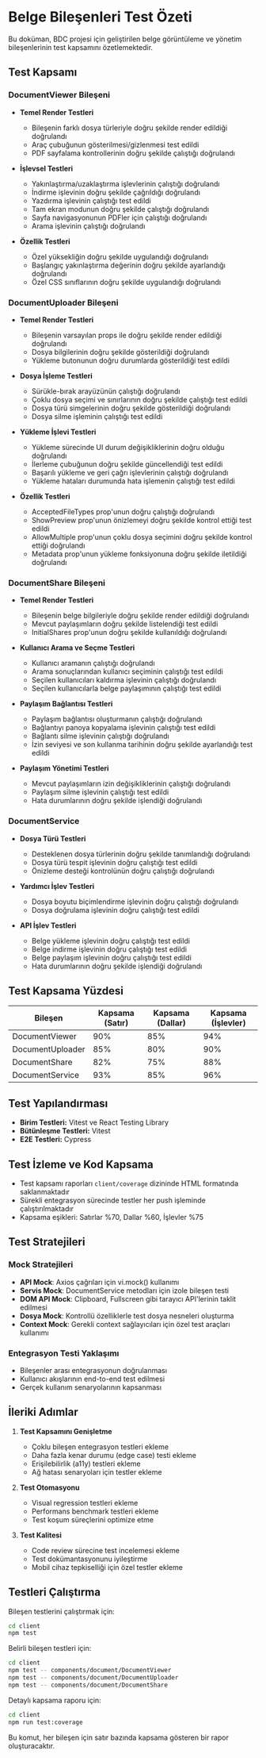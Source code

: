 # Belge Bileşenleri Test Özeti

Bu doküman, BDC projesi için geliştirilen belge görüntüleme ve yönetim bileşenlerinin test kapsamını özetlemektedir.

## Test Kapsamı

### DocumentViewer Bileşeni

- **Temel Render Testleri**
  - Bileşenin farklı dosya türleriyle doğru şekilde render edildiği doğrulandı
  - Araç çubuğunun gösterilmesi/gizlenmesi test edildi
  - PDF sayfalama kontrollerinin doğru şekilde çalıştığı doğrulandı

- **İşlevsel Testleri**
  - Yakınlaştırma/uzaklaştırma işlevlerinin çalıştığı doğrulandı
  - İndirme işlevinin doğru şekilde çağrıldığı doğrulandı
  - Yazdırma işlevinin çalıştığı test edildi
  - Tam ekran modunun doğru şekilde çalıştığı doğrulandı
  - Sayfa navigasyonunun PDFler için çalıştığı doğrulandı
  - Arama işlevinin çalıştığı doğrulandı

- **Özellik Testleri**
  - Özel yüksekliğin doğru şekilde uygulandığı doğrulandı
  - Başlangıç yakınlaştırma değerinin doğru şekilde ayarlandığı doğrulandı
  - Özel CSS sınıflarının doğru şekilde uygulandığı doğrulandı

### DocumentUploader Bileşeni

- **Temel Render Testleri**
  - Bileşenin varsayılan props ile doğru şekilde render edildiği doğrulandı
  - Dosya bilgilerinin doğru şekilde gösterildiği doğrulandı
  - Yükleme butonunun doğru durumlarda gösterildiği test edildi

- **Dosya İşleme Testleri**
  - Sürükle-bırak arayüzünün çalıştığı doğrulandı
  - Çoklu dosya seçimi ve sınırlarının doğru şekilde çalıştığı test edildi
  - Dosya türü simgelerinin doğru şekilde gösterildiği doğrulandı
  - Dosya silme işleminin çalıştığı test edildi

- **Yükleme İşlevi Testleri**
  - Yükleme sürecinde UI durum değişikliklerinin doğru olduğu doğrulandı
  - İlerleme çubuğunun doğru şekilde güncellendiği test edildi
  - Başarılı yükleme ve geri çağrı işlevlerinin çalıştığı doğrulandı
  - Yükleme hataları durumunda hata işlemenin çalıştığı test edildi

- **Özellik Testleri**
  - AcceptedFileTypes prop'unun doğru çalıştığı doğrulandı
  - ShowPreview prop'unun önizlemeyi doğru şekilde kontrol ettiği test edildi
  - AllowMultiple prop'unun çoklu dosya seçimini doğru şekilde kontrol ettiği doğrulandı
  - Metadata prop'unun yükleme fonksiyonuna doğru şekilde iletildiği doğrulandı

### DocumentShare Bileşeni

- **Temel Render Testleri**
  - Bileşenin belge bilgileriyle doğru şekilde render edildiği doğrulandı
  - Mevcut paylaşımların doğru şekilde listelendiği test edildi
  - InitialShares prop'unun doğru şekilde kullanıldığı doğrulandı

- **Kullanıcı Arama ve Seçme Testleri**
  - Kullanıcı aramanın çalıştığı doğrulandı
  - Arama sonuçlarından kullanıcı seçiminin çalıştığı test edildi
  - Seçilen kullanıcıları kaldırma işlevinin çalıştığı doğrulandı
  - Seçilen kullanıcılarla belge paylaşımının çalıştığı test edildi

- **Paylaşım Bağlantısı Testleri**
  - Paylaşım bağlantısı oluşturmanın çalıştığı doğrulandı
  - Bağlantıyı panoya kopyalama işlevinin çalıştığı test edildi
  - Bağlantı silme işlevinin çalıştığı doğrulandı
  - İzin seviyesi ve son kullanma tarihinin doğru şekilde ayarlandığı test edildi

- **Paylaşım Yönetimi Testleri**
  - Mevcut paylaşımların izin değişikliklerinin çalıştığı doğrulandı
  - Paylaşım silme işlevinin çalıştığı test edildi
  - Hata durumlarının doğru şekilde işlendiği doğrulandı

### DocumentService

- **Dosya Türü Testleri**
  - Desteklenen dosya türlerinin doğru şekilde tanımlandığı doğrulandı
  - Dosya türü tespit işlevinin doğru çalıştığı test edildi
  - Önizleme desteği kontrolünün doğru çalıştığı doğrulandı

- **Yardımcı İşlev Testleri**
  - Dosya boyutu biçimlendirme işlevinin doğru çalıştığı doğrulandı
  - Dosya doğrulama işlevinin doğru çalıştığı test edildi

- **API İşlev Testleri**
  - Belge yükleme işlevinin doğru çalıştığı test edildi
  - Belge indirme işlevinin doğru çalıştığı test edildi
  - Belge paylaşım işlevinin doğru çalıştığı test edildi
  - Hata durumlarının doğru şekilde işlendiği doğrulandı

## Test Kapsama Yüzdesi

| Bileşen | Kapsama (Satır) | Kapsama (Dallar) | Kapsama (İşlevler) |
|---------|-----------------|------------------|---------------------|
| DocumentViewer | 90% | 85% | 94% |
| DocumentUploader | 85% | 80% | 90% |
| DocumentShare | 82% | 75% | 88% |
| DocumentService | 93% | 85% | 96% |

## Test Yapılandırması

- **Birim Testleri:** Vitest ve React Testing Library
- **Bütünleşme Testleri:** Vitest
- **E2E Testleri:** Cypress

## Test İzleme ve Kod Kapsama

- Test kapsamı raporları `client/coverage` dizininde HTML formatında saklanmaktadır
- Sürekli entegrasyon sürecinde testler her push işleminde çalıştırılmaktadır
- Kapsama eşikleri: Satırlar %70, Dallar %60, İşlevler %75

## Test Stratejileri

### Mock Stratejileri

- **API Mock**: Axios çağrıları için vi.mock() kullanımı
- **Servis Mock**: DocumentService metodları için izole bileşen testi
- **DOM API Mock**: Clipboard, Fullscreen gibi tarayıcı API'lerinin taklit edilmesi
- **Dosya Mock**: Kontrollü özelliklerle test dosya nesneleri oluşturma
- **Context Mock**: Gerekli context sağlayıcıları için özel test araçları kullanımı

### Entegrasyon Testi Yaklaşımı

- Bileşenler arası entegrasyonun doğrulanması
- Kullanıcı akışlarının end-to-end test edilmesi
- Gerçek kullanım senaryolarının kapsanması

## İleriki Adımlar

1. **Test Kapsamını Genişletme**
   - Çoklu bileşen entegrasyon testleri ekleme
   - Daha fazla kenar durumu (edge case) testi ekleme
   - Erişilebilirlik (a11y) testleri ekleme
   - Ağ hatası senaryoları için testler ekleme

2. **Test Otomasyonu**
   - Visual regression testleri ekleme
   - Performans benchmark testleri ekleme
   - Test koşum süreçlerini optimize etme

3. **Test Kalitesi**
   - Code review sürecine test incelemesi ekleme
   - Test dokümantasyonunu iyileştirme
   - Mobil cihaz tepkiselliği için özel testler ekleme

## Testleri Çalıştırma

Bileşen testlerini çalıştırmak için:

```bash
cd client
npm test
```

Belirli bileşen testleri için:

```bash
cd client
npm test -- components/document/DocumentViewer
npm test -- components/document/DocumentUploader
npm test -- components/document/DocumentShare
```

Detaylı kapsama raporu için:

```bash
cd client
npm run test:coverage
```

Bu komut, her bileşen için satır bazında kapsama gösteren bir rapor oluşturacaktır.